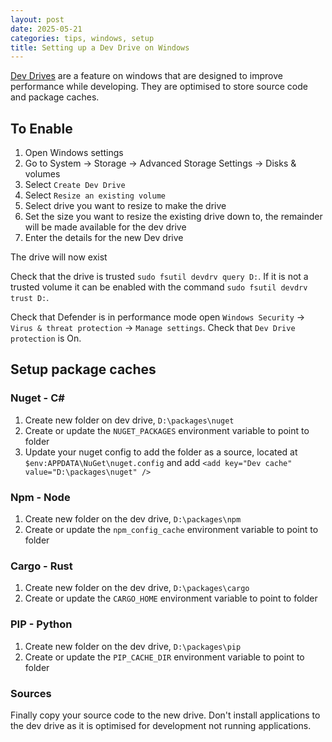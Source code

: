 ```yaml
---
layout: post
date: 2025-05-21
categories: tips, windows, setup
title: Setting up a Dev Drive on Windows
---
```


[Dev Drives](https://learn.microsoft.com/en-us/windows/dev-drive/) are a feature on windows that are designed to improve performance while developing. They are optimised to store source code and package caches.

## To Enable

1. Open Windows settings
2. Go to System -> Storage -> Advanced Storage Settings -> Disks & volumes
3. Select `Create Dev Drive`
4. Select `Resize an existing volume`
5. Select drive you want to resize to make the drive
6. Set the size you want to resize the existing drive down to, the remainder will be made available for the dev drive
7. Enter the details for the new Dev drive

The drive will now exist

Check that the drive is trusted `sudo fsutil devdrv query D:`. If it is not a trusted volume it can be enabled with the command `sudo fsutil devdrv trust D:`.

Check that Defender is in performance mode open `Windows Security` -> `Virus & threat protection` -> `Manage settings`. Check that `Dev Drive protection` is On.

## Setup package caches

### Nuget - C#

1. Create new folder on dev drive, `D:\packages\nuget`
2. Create or update the `NUGET_PACKAGES` environment variable to point to folder
3. Update your nuget config to add the folder as a source, located at `$env:APPDATA\NuGet\nuget.config` and add `<add key="Dev cache" value="D:\packages\nuget" />`

### Npm - Node

1. Create new folder on the dev drive, `D:\packages\npm`
2. Create or update the `npm_config_cache` environment variable to point to folder

### Cargo - Rust

1. Create new folder on the dev drive, `D:\packages\cargo`
2. Create or update the `CARGO_HOME` environment variable to point to folder

### PIP - Python

1. Create new folder on the dev drive, `D:\packages\pip`
2. Create or update the `PIP_CACHE_DIR` environment variable to point to folder

### Sources

Finally copy your source code to the new drive. Don't install applications to the dev drive as it is optimised for development not running applications.